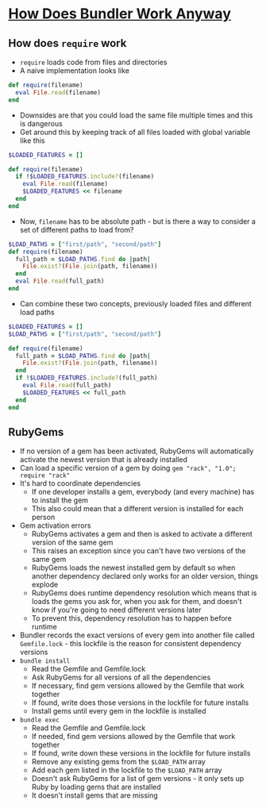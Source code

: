 # [How Does Bundler Work Anyway](https://andre.arko.net/2015/04/28/how-does-bundler-work-anyway/)

## How does `require` work

* `require` loads code from files and directories
* A naive implementation looks like

```ruby
def require(filename)
  eval File.read(filename)
end
```

* Downsides are that you could load the same file multiple times and this is dangerous
* Get around this by keeping track of all files loaded with global variable like this

```ruby
$LOADED_FEATURES = []

def require(filename)
  if !$LOADED_FEATURES.include?(filename)
    eval File.read(filename)
    $LOADED_FEATURES << filename
  end
end
```

* Now, `filename` has to be absolute path - but is there a way to consider a set of different paths to load from?

```ruby
$LOAD_PATHS = ["first/path", "second/path"]
def require(filename)
  full_path = $LOAD_PATHS.find do |path|
    File.exist?(File.join(path, filename))
  end
  eval File.read(full_path)
end
```

* Can combine these two concepts, previously loaded files and different load paths

```ruby
$LOADED_FEATURES = []
$LOAD_PATHS = ["first/path", "second/path"]

def require(filename)
  full_path = $LOAD_PATHS.find do |path|
    File.exist?(File.join(path, filename))
  end
  if !$LOADED_FEATURES.include?(full_path)
    eval File.read(full_path)
    $LOADED_FEATURES << full_path
  end
end
```

## RubyGems

* If no version of a gem has been activated, RubyGems will automatically activate the newest version that is already installed
* Can load a specific version of a gem by doing `gem "rack", "1.0"; require "rack"`
* It's hard to coordinate dependencies
  * If one developer installs a gem, everybody (and every machine) has to install the gem
  * This also could mean that a different version is installed for each person
* Gem activation errors
  * RubyGems activates a gem and then is asked to activate a different version of the same gem
  * This raises an exception since you can't have two versions of the same gem
  * RubyGems loads the newest installed gem by default so when another dependency declared only works for an older version, things explode
  * RubyGems does runtime dependency resolution which means that is loads the gems you ask for, when you ask for them, and doesn't know if you're going to need different versions later
  * To prevent this, dependency resolution has to happen before runtime
* Bundler records the exact versions of every gem into another file called `Gemfile.lock` - this lockfile is the reason for consistent dependency versions
* `bundle install`
  * Read the Gemfile and Gemfile.lock
  * Ask RubyGems for all versions of all the dependencies
  * If necessary, find gem versions allowed by the Gemfile that work together
  * If found, write does those versions in the lockfile for future installs
  * Install gems until every gem in the lockfile is installed
* `bundle exec`
  * Read the Gemfile and Gemfile.lock
  * If needed, find gem versions allowed by the Gemfile that work together
  * If found, write down these versions in the lockfile for future installs
  * Remove any existing gems from the `$LOAD_PATH` array
  * Add each gem listed in the lockfile to the `$LOAD_PATH` array
  * Doesn't ask RubyGems for a list of gem versions - it only sets up Ruby by loading gems that are installed
  * It doesn't install gems that are missing
